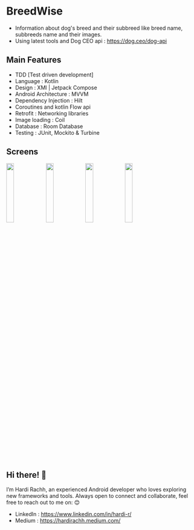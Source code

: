 # BreedWise
- Information about dog's breed and their subbreed like breed name, subbreeds name and their images.
- Using latest tools and Dog CEO api : https://dog.ceo/dog-api

## Main Features 
- TDD [Test driven development]
- Language : Kotlin
- Design : XMl | Jetpack Compose
- Android Architecture : MVVM
- Dependency Injection : Hilt
- Coroutines and kotlin Flow api
- Retrofit : Networking libraries
- Image loading : Coil
- Database : Room Database
- Testing : JUnit, Mockito & Turbine

## Screens
<p float="left">
  <img src="https://github.com/user-attachments/assets/c19487bb-bae7-495d-b8df-83c2920072c5" width="20%" />
  <img src="https://github.com/user-attachments/assets/46f4e47d-6cfd-46c0-9212-6a3866259860" width="20%" />
  <img src="https://github.com/user-attachments/assets/484eb99c-7a29-4615-a79c-f232146ae839" width="20%" />
  <img src="https://github.com/user-attachments/assets/131eba82-dd5c-4334-b6a6-e732409b51bf" width="20%" />
</p>

## Hi there! 👋
I’m Hardi Rachh, an experienced Android developer who loves exploring new frameworks and tools.
Always open to connect and collaborate, feel free to reach out to me on: 😊

- LinkedIn : https://www.linkedin.com/in/hardi-r/
- Medium : https://hardirachh.medium.com/

  
